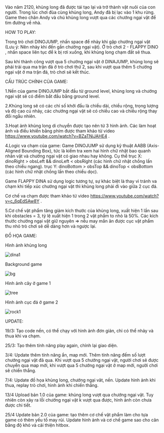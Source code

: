 Vào năm 2120, khủng long đã được tái tạo lại và trở thành vật nuôi của con người. Trong lúc chơi đùa cùng khủng long, Andy đã bị lạc vào 1 khu rừng. Game theo chân Andy và chú khủng long vượt qua các chướng ngại vật để tìm đường về nhà. 

HOW TO PLAY:

Trong trò chơi DINOJUMP, nhấn space để nhảy khi gặp chướng ngại vật (Lưu ý: Nên nhảy khi đến gần chướng ngại vật). Ở trò chơi 2 - FLAPPY DINO , nhấn space liên tục để k bị rơi xuống, khi khủng long chạm đất sẽ thua. 

Sau khi thành công vượt qua 5 chướng ngại vật ở DINAJUMP, khủng long sẽ phải trải qua ma trận đá ở trò chơi thứ 2, sau khi vượt qua thêm 5 chướng ngại vật ở ma trận đá, trò chơi sẽ kết thúc.

CẤU TRÚC CHÍNH CỦA GAME:

1.Nền của game DINOJUMP bắt đầu từ ground level, khủng long và chướng ngại vật sẽ có điểm bắt đầu bằng ground level.

2.Khủng long sẽ có các chỉ số khởi đầu là chiều dài, chiều rộng, trọng lượng và độ cao cú nhảy, các chướng ngại vật sẽ có chiều cao và chiều rộng thay đổi ngẫu nhiên.

3.Hoạt ảnh khủng long di chuyển được tạo nên từ 3 hình ảnh. Các làm hoạt ảnh và điều khiển bằng phím được tham khảo từ video https://www.youtube.com/watch?v=BZaTNiJAHE4 . 

4.Logic va chạm của game: Game DINOJUMP sử dụng kỹ thuật AABB (Axis-Aligned Bounding Box), tức là kiểm tra xem hai hình chữ nhật bao quanh nhân vật và chướng ngại vật có giao nhau hay không. Cụ thể trục X: dinoRight > obsLeft && dinoLeft < obsRight (các hình chữ nhật chồng lấn theo chiều ngang). trục Y: dinoBottom > obsTop && dinoTop < obsBottom (các hình chữ nhật chồng lấn theo chiều dọc).

Game FLAPPY DINA sử dụng logic tương tự, sự khác biệt là thay vì tránh va chạm khi tiếp xúc chướng ngại vật thì khủng long phải đi vào giữa 2 cục đá.

Cơ chế va chạm được tham khảo từ video https://www.youtube.com/watch?v=c_6qEdSAw8Y .

5.Cơ chế vật phẩm tăng giảm kích thước của khủng long, xuất hiện 1 lần sau khi obstacles = 3, tỷ lệ xuất hiện 1 trong 2 vật phẩm to nhỏ là 50%. Các kích thước chướng ngại vật giữ nguyên => nếu may mắn ăn được cục vật phẩm thu nhỏ trò chơi sẽ dễ dàng hơn và ngược lại.

ĐỒ HỌA GAME:

Hình ảnh khủng long 

![dina1](https://github.com/user-attachments/assets/f99f3d40-17c7-4e3d-980c-ba235edc9434)

Background game 

![bg](https://github.com/user-attachments/assets/f026b77f-57c8-4a79-8035-8972ed675bc7) 

Hình ảnh cây ở game 1 

![tree](https://github.com/user-attachments/assets/bf463463-b8dc-45f3-bcd9-0d83eec351f9) 

Hình ảnh cục đá ở game 2

![rock1](https://github.com/user-attachments/assets/af40e3ac-f332-49c9-bc49-27640dea523f) 

UPDATE:

19/3: Tạo code nền, có thể chạy với hình ảnh đơn giản, chỉ có thể nhảy và thua khi va chạm.

25/3: Tạo thêm tính năng play again, chỉnh lại giao diện.

3/4: Update thêm tính năng ẩn, map mới.
     Thêm tính năng đếm số lượt chướng ngại vật đã qua.
     Khi vượt qua 5 chướng ngại vật, người chơi sẽ được chuyển qua map mới, khi vượt qua 5 chướng ngại vật ở map mới, người chơi sẽ chiến thắng.

7/4: Update đồ họa khủng long, chướng ngại vât, nền.
     Update hình ảnh khi thua, replay trò chơi, hình ảnh khi chiến thắng.

13/4 Upload bản 1.0 của game: khủng long vượt qua chướng ngại vật. Tuy nhiên còn xảy ra lỗi chướng ngại vật k vượt qua được, hình ảnh còn chưa được chi tiết.

25/4 Update bản 2.0 của game: tạo thêm cơ chế vật phẩm làm cho tựa game có thêm yếu tố may rủi. Update hình ảnh và cơ chế game sao cho cân bằng độ khó và cải thiện hitbox.
